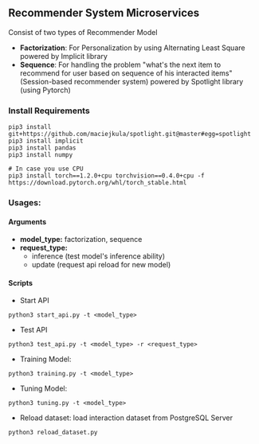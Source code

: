 ## Recommender System Microservices
Consist of two types of Recommender Model
  - **Factorization**: For Personalization by using Alternating Least Square powered by Implicit library
  - **Sequence**: For handling the problem "what's the next item to recommend for user based on sequence of his interacted items" (Session-based recommender system) powered by Spotlight library (using Pytorch)

### Install Requirements
```
pip3 install git+https://github.com/maciejkula/spotlight.git@master#egg=spotlight
pip3 install implicit
pip3 install pandas
pip3 install numpy

# In case you use CPU
pip3 install torch==1.2.0+cpu torchvision==0.4.0+cpu -f https://download.pytorch.org/whl/torch_stable.html
```

### Usages:
#### Arguments
- **model_type:** factorization, sequence
- **request_type:**
  - inference (test model's inference ability)
  - update (request api reload for new model)
#### Scripts
- Start API
```
python3 start_api.py -t <model_type> 
```

- Test API
```
python3 test_api.py -t <model_type> -r <request_type>
```
- Training Model:
```
python3 training.py -t <model_type> 
```

- Tuning Model:
```
python3 tuning.py -t <model_type> 
```
- Reload dataset: load interaction dataset from PostgreSQL Server
```
python3 reload_dataset.py
```
